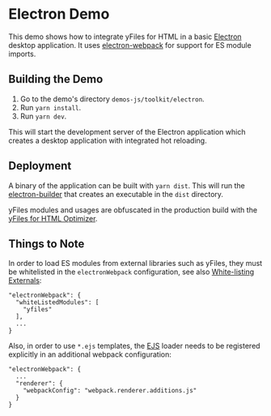 <!--
 //////////////////////////////////////////////////////////////////////////////
 // @license
 // This file is part of yFiles for HTML 2.5.0.3.
 // Use is subject to license terms.
 //
 // Copyright (c) 2000-2023 by yWorks GmbH, Vor dem Kreuzberg 28,
 // 72070 Tuebingen, Germany. All rights reserved.
 //
 //////////////////////////////////////////////////////////////////////////////
-->
# Electron Demo

This demo shows how to integrate yFiles for HTML in a basic [Electron](https://electronjs.org/) desktop application. It uses [electron-webpack](https://github.com/electron-userland/electron-webpack) for support for ES module imports.

## Building the Demo

1.  Go to the demo's directory `demos-js/toolkit/electron`.
2.  Run `yarn install`.
3.  Run `yarn dev`.

This will start the development server of the Electron application which creates a desktop application with integrated hot reloading.

## Deployment

A binary of the application can be built with `yarn dist`. This will run the [electron-builder](https://github.com/electron-userland/electron-builder) that creates an executable in the `dist` directory.

yFiles modules and usages are obfuscated in the production build with the [yFiles for HTML Optimizer](https://www.npmjs.com/package/@yworks/optimizer).

## Things to Note

In order to load ES modules from external libraries such as yFiles, they must be whitelisted in the `electronWebpack` configuration, see also [White-listing Externals](https://webpack.electron.build/configuration.html#white-listing-externals):

```
"electronWebpack": {
  "whiteListedModules": [
    "yfiles"
  ],
  ...
}

```

Also, in order to use `*.ejs` templates, the [EJS](https://webpack.electron.build/add-ons#ejs) loader needs to be registered explicitly in an additional webpack configuration:

```
"electronWebpack": {
  ...
  "renderer": {
    "webpackConfig": "webpack.renderer.additions.js"
  }
}

```

